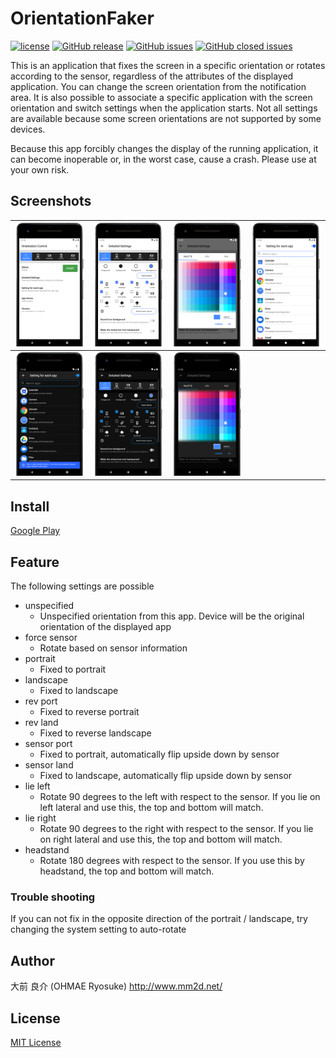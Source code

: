 # OrientationFaker

[![license](https://img.shields.io/github/license/ohmae/orientation-faker.svg)](./LICENSE)
[![GitHub release](https://img.shields.io/github/release/ohmae/orientation-faker.svg)](https://github.com/ohmae/orientation-faker/releases)
[![GitHub issues](https://img.shields.io/github/issues/ohmae/orientation-faker.svg)](https://github.com/ohmae/orientation-faker/issues)
[![GitHub closed issues](https://img.shields.io/github/issues-closed/ohmae/orientation-faker.svg)](https://github.com/ohmae/orientation-faker/issues?q=is%3Aissue+is%3Aclosed)

This is an application that fixes the screen in a specific orientation or rotates according to the sensor, regardless of the attributes of the displayed application.
You can change the screen orientation from the notification area. It is also possible to associate a specific application with the screen orientation and switch settings when the application starts.
Not all settings are available because some screen orientations are not supported by some devices.

Because this app forcibly changes the display of the running application, it can become inoperable or, in the worst case, cause a crash.
Please use at your own risk.

## Screenshots

|![](readme/1.png)|![](readme/2.png)|![](readme/3.png)|![](readme/4.png)|
|-|-|-|-|
|![](readme/5.png)|![](readme/6.png)|![](readme/7.png)||

## Install

[Google Play](https://play.google.com/store/apps/details?id=net.mm2d.android.orientationfaker)

## Feature

The following settings are possible

- unspecified
  - Unspecified orientation from this app. Device will be the original orientation of the displayed app
- force sensor
  - Rotate based on sensor information
- portrait
  - Fixed to portrait
- landscape
  - Fixed to landscape
- rev port
  - Fixed to reverse portrait
- rev land
  - Fixed to reverse landscape
- sensor port
  - Fixed to portrait, automatically flip upside down by sensor
- sensor land
  - Fixed to landscape, automatically flip upside down by sensor
- lie left
  - Rotate 90 degrees to the left with respect to the sensor. If you lie on left lateral and use this, the top and bottom will match.
- lie right
  - Rotate 90 degrees to the right with respect to the sensor. If you lie on right lateral and use this, the top and bottom will match.
- headstand
  - Rotate 180 degrees with respect to the sensor. If you use this by headstand, the top and bottom will match.

### Trouble shooting

If you can not fix in the opposite direction of the portrait / landscape, try changing the system setting to auto-rotate

## Author

大前 良介 (OHMAE Ryosuke)
http://www.mm2d.net/

## License

[MIT License](./LICENSE)
